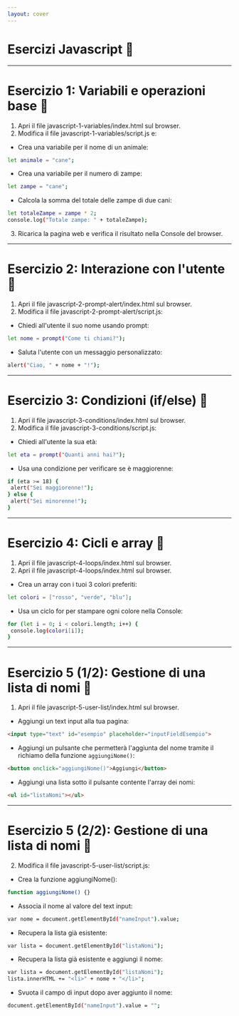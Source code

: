 ```yaml
---
layout: cover
---
```


# Esercizi Javascript 💪

---

# Esercizio 1: Variabili e operazioni base 🧮

1. Apri il file javascript-1-variables/index.html sul browser.
2. Modifica il file javascript-1-variables/script.js e:
  
  - Crea una variabile per il nome di un animale:

  ```bash
  let animale = "cane";
  ```

  - Crea una variabile per il numero di zampe:

  ```bash
  let zampe = "cane";
  ```

  - Calcola la somma del totale delle zampe di due cani:

  ```bash
  let totaleZampe = zampe * 2;
  console.log("Totale zampe: " + totaleZampe);
  ```
3. Ricarica la pagina web e verifica il risultato nella Console del browser.

---

# Esercizio 2: Interazione con l'utente 🎤

1. Apri il file javascript-2-prompt-alert/index.html sul browser.
2. Modifica il file javascript-2-prompt-alert/script.js:
  - Chiedi all'utente il suo nome usando prompt:

  ```bash
  let nome = prompt("Come ti chiami?");
  ```
  - Saluta l'utente con un messaggio personalizzato:

  ```bash
  alert("Ciao, " + nome + "!");
  ```

---

# Esercizio 3: Condizioni (if/else) 🚦

1. Apri il file javascript-3-conditions/index.html sul browser.
2. Modifica il file javascript-3-conditions/script.js:
  - Chiedi all'utente la sua età:

  ```bash
  let eta = prompt("Quanti anni hai?");
  ```
  - Usa una condizione per verificare se è maggiorenne:

  ```bash
  if (eta >= 18) {
   alert("Sei maggiorenne!");
  } else {
   alert("Sei minorenne!");
  }
  ```

---

# Esercizio 4: Cicli e array 🔁

1. Apri il file javascript-4-loops/index.html sul browser.
2. Apri il file javascript-4-loops/index.html sul browser.
  - Crea un array con i tuoi 3 colori preferiti:

  ```bash
  let colori = ["rosso", "verde", "blu"];
  ```

  - Usa un ciclo for per stampare ogni colore nella Console:

  ```bash
  for (let i = 0; i < colori.length; i++) {
   console.log(colori[i]);
  }
  ```

---

  # Esercizio 5 (1/2): Gestione di una lista di nomi 🧑

  1. Apri il file javascript-5-user-list/index.html sul browser.

  - Aggiungi un text input alla tua pagina:

  ```html
  <input type="text" id="esempio" placeholder="inputFieldEsempio">
  ```

  - Aggiungi un pulsante che permetterà l'aggiunta del nome tramite il richiamo della funzione `aggiungiNome()`: 

  ```html
  <button onclick="aggiungiNome()">Aggiungi</button>
  ```

  - Aggiungi una lista sotto il pulsante contente l'array dei nomi:

  ```html
  <ul id="listaNomi"></ul>
  ```

---

  # Esercizio 5 (2/2): Gestione di una lista di nomi 🧑

  2. Modifica il file javascript-5-user-list/script.js:

  - Crea la funzione aggiungiNome(): 

  ```bash
  function aggiungiNome() {}
  ```

  - Associa il nome al valore del text input: 

  ```bash
  var nome = document.getElementById("nameInput").value;
  ```

  - Recupera la lista già esistente:

  ```bash
  var lista = document.getElementById("listaNomi");
  ```

  - Recupera la lista già esistente e aggiungi il nome:

  ```bash
  var lista = document.getElementById("listaNomi");
  lista.innerHTML += "<li>" + nome + "</li>";
  ```

  - Svuota il campo di input dopo aver aggiunto il nome:

  ```bash
  document.getElementById("nameInput").value = "";
  ```
